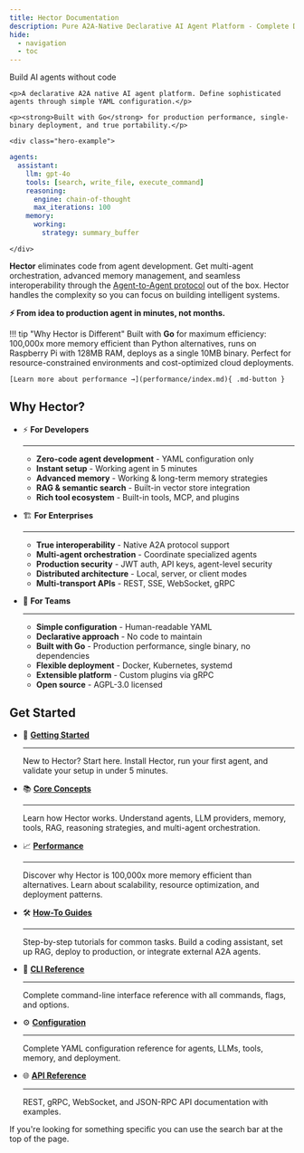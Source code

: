 ```yaml
---
title: Hector Documentation
description: Pure A2A-Native Declarative AI Agent Platform - Complete Documentation
hide:
  - navigation
  - toc
---
```


<style>
.md-content h1:first-child {
  display: none;
}
</style>

<div class="hero-section">
  <div class="hero-content">
    <p class="hero-slogan">Build AI agents without code</p>
    
    <p>A declarative A2A native AI agent platform. Define sophisticated agents through simple YAML configuration.</p>
    
    <p><strong>Built with Go</strong> for production performance, single-binary deployment, and true portability.</p>
    
    <div class="hero-example">
```yaml
agents:
  assistant:
    llm: gpt-4o
    tools: [search, write_file, execute_command]
    reasoning:
      engine: chain-of-thought
      max_iterations: 100
    memory:
      working:
        strategy: summary_buffer

```
    </div>
  </div>
  
  <div class="hero-demo">
    <div id="hector-demo"></div>
  </div>
</div>

<p><strong>Hector</strong> eliminates code from agent development. Get multi-agent orchestration, advanced memory management, and seamless interoperability through the <a href="https://a2a-protocol.org">Agent-to-Agent protocol</a> out of the box. Hector handles the complexity so you can focus on building intelligent systems.</p>

<p><strong>⚡️ From idea to production agent in minutes, not months.</strong></p>

!!! tip "Why Hector is Different"
    Built with **Go** for maximum efficiency: 100,000x more memory efficient than Python alternatives, runs on Raspberry Pi with 128MB RAM, deploys as a single 10MB binary. Perfect for resource-constrained environments and cost-optimized cloud deployments.
    
    [Learn more about performance →](performance/index.md){ .md-button }

<script>
(function() {
  var link = document.createElement('link');
  link.rel = 'stylesheet';
  link.href = 'https://unpkg.com/asciinema-player@3.6.3/dist/bundle/asciinema-player.css';
  document.head.appendChild(link);
  
  var script = document.createElement('script');
  script.src = 'https://unpkg.com/asciinema-player@3.6.3/dist/bundle/asciinema-player.js';
  script.onload = function() {
    AsciinemaPlayer.create('assets/hector-demo.cast', document.getElementById('hector-demo'), {
      theme: 'asciinema',
      cols: 80,
      rows: 25,
      autoplay: false,
      loop: false,
      speed: 1,
      startAt: 0,
      fontSize: 'medium',
      poster: 'npt:0:2',
      pauseOnMarkers: true,
      markers: [[17.0, 'Server & Client Demo']]
    });
  };
  document.head.appendChild(script);
})();
</script>

## Why Hector?

<div class="grid cards" markdown>

-   :zap: __For Developers__

    ---

    - **Zero-code agent development** - YAML configuration only
    - **Instant setup** - Working agent in 5 minutes
    - **Advanced memory** - Working & long-term memory strategies
    - **RAG & semantic search** - Built-in vector store integration
    - **Rich tool ecosystem** - Built-in tools, MCP, and plugins

-   :building_construction: __For Enterprises__

    ---

    - **True interoperability** - Native A2A protocol support
    - **Multi-agent orchestration** - Coordinate specialized agents
    - **Production security** - JWT auth, API keys, agent-level security
    - **Distributed architecture** - Local, server, or client modes
    - **Multi-transport APIs** - REST, SSE, WebSocket, gRPC

-   :busts_in_silhouette: __For Teams__

    ---

    - **Simple configuration** - Human-readable YAML
    - **Declarative approach** - No code to maintain
    - **Built with Go** - Production performance, single binary, no dependencies
    - **Flexible deployment** - Docker, Kubernetes, systemd
    - **Extensible platform** - Custom plugins via gRPC
    - **Open source** - AGPL-3.0 licensed

</div>

## Get Started

<div class="grid cards" markdown>

-   :rocket: __[Getting Started](getting-started/installation.md)__

    ---

    New to Hector? Start here. Install Hector, run your first agent, and validate your setup in under 5 minutes.

-   :books: __[Core Concepts](core-concepts/overview.md)__

    ---

    Learn how Hector works. Understand agents, LLM providers, memory, tools, RAG, reasoning strategies, and multi-agent orchestration.

-   :chart_with_upwards_trend: __[Performance](performance/index.md)__

    ---

    Discover why Hector is 100,000x more memory efficient than alternatives. Learn about scalability, resource optimization, and deployment patterns.

-   :hammer_and_wrench: __[How-To Guides](how-to/build-coding-assistant.md)__

    ---

    Step-by-step tutorials for common tasks. Build a coding assistant, set up RAG, deploy to production, or integrate external A2A agents.

-   :book: __[CLI Reference](reference/cli.md)__

    ---

    Complete command-line interface reference with all commands, flags, and options.

-   :gear: __[Configuration](reference/configuration.md)__

    ---

    Complete YAML configuration reference for agents, LLMs, tools, memory, and deployment.

-   :globe_with_meridians: __[API Reference](reference/api.md)__

    ---

    REST, gRPC, WebSocket, and JSON-RPC API documentation with examples.

</div>

If you're looking for something specific you can use the search bar at the top of the page.
